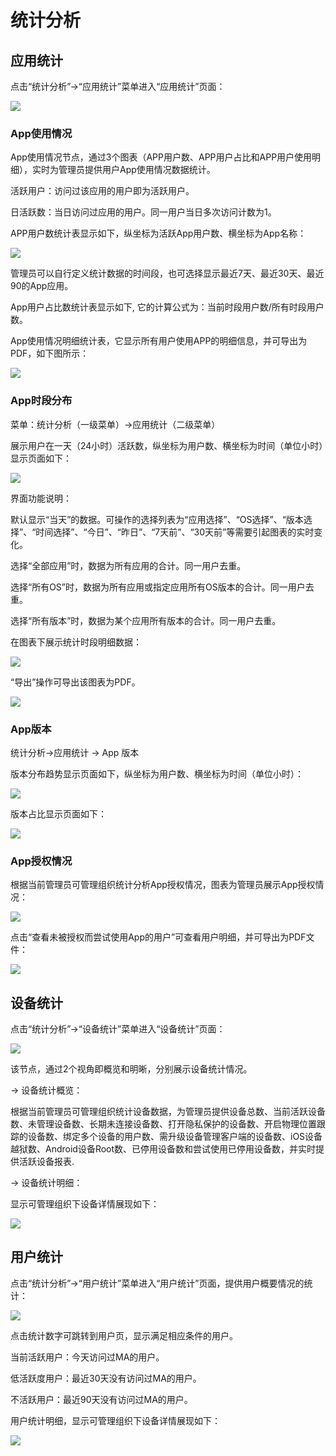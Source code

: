 # 统计分析

## 应用统计

点击“统计分析”->“应用统计”菜单进入“应用统计”页面：

![](/articles/emm/2-/images/image91.png)

### App使用情况

App使用情况节点，通过3个图表（APP用户数、APP用户占比和APP用户使用明细），实时为管理员提供用户App使用情况数据统计。

活跃用户：访问过该应用的用户即为活跃用户。

日活跃数：当日访问过应用的用户。同一用户当日多次访问计数为1。

APP用户数统计表显示如下，纵坐标为活跃App用户数、横坐标为App名称：

![](/articles/emm/2-/images/image92.png)

管理员可以自行定义统计数据的时间段，也可选择显示最近7天、最近30天、最近90的App应用。

App用户占比数统计表显示如下, 它的计算公式为：当前时段用户数/所有时段用户数。

App使用情况明细统计表，它显示所有用户使用APP的明细信息，并可导出为PDF，如下图所示：

![](/articles/emm/2-/images/image93.png)

### App时段分布

菜单：统计分析（一级菜单）->应用统计（二级菜单）

展示用户在一天（24小时）活跃数，纵坐标为用户数、横坐标为时间（单位小时）显示页面如下：

![](/articles/emm/2-/images/image94.png)

界面功能说明：

默认显示“当天”的数据。可操作的选择列表为“应用选择”、“OS选择”、“版本选择”、“时间选择”、“今日”、“昨日”、“7天前”、“30天前”等需要引起图表的实时变化。

选择“全部应用”时，数据为所有应用的合计。同一用户去重。

选择“所有OS”时，数据为所有应用或指定应用所有OS版本的合计。同一用户去重。

选择“所有版本”时，数据为某个应用所有版本的合计。同一用户去重。

在图表下展示统计时段明细数据：

![](/articles/emm/2-/images/image95.png)

“导出”操作可导出该图表为PDF。

![](/articles/emm/2-/images/image96.png)

### App版本

统计分析->应用统计 -> App 版本

版本分布趋势显示页面如下，纵坐标为用户数、横坐标为时间（单位小时）：

![](/articles/emm/2-/images/image97.png)

版本占比显示页面如下：

![](/articles/emm/2-/images/image98.png)

### App授权情况

根据当前管理员可管理组织统计分析App授权情况，图表为管理员展示App授权情况：

![](/articles/emm/2-/images/image99.png)

点击“查看未被授权而尝试使用App的用户”可查看用户明细，并可导出为PDF文件：

![](/articles/emm/2-/images/image100.png)

## 设备统计

点击“统计分析”->“设备统计”菜单进入“设备统计”页面：

![](/articles/emm/2-/images/image101.png)

该节点，通过2个视角即概览和明晰，分别展示设备统计情况。

→ 设备统计概览：

根据当前管理员可管理组织统计设备数据，为管理员提供设备总数、当前活跃设备数、未管理设备数、长期未连接设备数、打开隐私保护的设备数、开启物理位置跟踪的设备数、绑定多个设备的用户数、需升级设备管理客户端的设备数、iOS设备越狱数、Android设备Root数、已停用设备数和尝试使用已停用设备数，并实时提供活跃设备报表.

→ 设备统计明细：

显示可管理组织下设备详情展现如下：

![](/articles/emm/2-/images/image102.png)

## 用户统计

点击“统计分析”->“用户统计”菜单进入“用户统计”页面，提供用户概要情况的统计：

![](/articles/emm/2-/images/image103.png)

点击统计数字可跳转到用户页，显示满足相应条件的用户。

当前活跃用户：今天访问过MA的用户。

低活跃度用户：最近30天没有访问过MA的用户。

不活跃用户：最近90天没有访问过MA的用户。

用户统计明细，显示可管理组织下设备详情展现如下：

![](/articles/emm/2-/images/image104.png)
